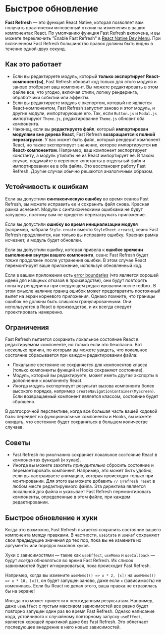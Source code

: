 # Быстрое обновление

**Fast Refresh** — это функция React Native, которая позволяет вам получать практически мгновенный отклик на изменения в ваших компонентах React. По умолчанию функция Fast Refresh включена, и вы можете переключить "Enable Fast Refresh" в [React Native Dev Menu](debugging.md#accessing-the-in-app-developer-menu). При включенном Fast Refresh большинство правок должны быть видны в течение одной-двух секунд.

## Как это работает

-   Если вы редактируете модуль, который **только экспортирует React-компонент(ы)**, Fast Refresh обновит код только для этого модуля и заново отобразит ваш компонент. Вы можете редактировать в этом файле все, что угодно, включая стили, логику рендеринга, обработчики событий или эффекты.
-   Если вы редактируете модуль с экспортом, который не является React-компонентом, Fast Refresh запустит заново и этот модуль, и другие модули, импортирующие его. Так, если `Button.js` и `Modal.js` импортируют `Theme.js`, редактирование `Theme.js` обновит оба компонента.
-   Наконец, если вы **редактируете файл**, который **импортирован модулями вне дерева React**, Fast Refresh **возвращается к полной перезагрузке**. У вас может быть файл, который рендерит компонент React, но также экспортирует значение, которое импортируется **не React-компонентом**. Например, ваш компонент экспортирует константу, а модуль утилиты не из React импортирует ее. В таком случае, подумайте о переносе константы в отдельный файл и импортировании ее в оба файла. Это восстановит работу Fast Refresh. Другие случаи обычно решаются аналогичным образом.

## Устойчивость к ошибкам

Если вы допустили **синтаксическую ошибку** во время сеанса Fast Refresh, вы можете исправить ее и сохранить файл снова. Красная рамка исчезнет. Модули с синтаксическими ошибками не будут запущены, поэтому вам не придется перезагружать приложение.

Если вы допустили **ошибку во время инициализации модуля** (например, набрали `Style.create` вместо `StyleSheet.create`), сеанс Fast Refresh продолжится, как только вы исправите ошибку. Красная рамка исчезнет, и модуль будет обновлен.

Если вы допустили ошибку, которая привела к **ошибке времени выполнения внутри вашего компонента**, сеанс Fast Refresh будет _также_ продолжен после устранения ошибки. В этом случае React перемонтирует ваше приложение, используя обновленный код.

Если в вашем приложении есть [error boundaries](https://reactdev.ru/reference/Component/#_39) (что является хорошей идеей для изящных отказов в производстве), они будут повторять попытку рендеринга при следующем редактировании после redbox. В этом смысле наличие границ ошибок может предотвратить постоянный вылет на экран корневого приложения. Однако помните, что границы ошибок не должны быть слишком гранулированными. Они используются в React в производстве, и их всегда следует проектировать намеренно.

## Ограничения

Fast Refresh пытается сохранить локальное состояние React в редактируемом компоненте, но только если это безопасно. Вот несколько причин, по которым вы можете увидеть, что локальное состояние сбрасывается при каждом редактировании файла:

-   Локальное состояние не сохраняется для компонентов класса (только компоненты функций и Hooks сохраняют состояние).
-   Модуль, который вы редактируете, может иметь _другие_ экспорты в дополнение к компоненту React.
-   Иногда модуль экспортирует результат вызова компонента более высокого порядка, например `createNavigationContainer(MyScreen)`. Если возвращаемый компонент является классом, состояние будет сброшено.

В долгосрочной перспективе, когда все большая часть вашей кодовой базы перейдет на функциональные компоненты и Hooks, вы можете ожидать, что состояние будет сохраняться в большем количестве случаев.

## Советы

-   Fast Refresh по умолчанию сохраняет локальное состояние React в компонентах функций (и хуках).
-   Иногда вы можете захотеть _принудительно_ сбросить состояние и перемонтировать компонент. Например, это может быть удобно, если вы настраиваете анимацию, которая происходит только при монтировании. Для этого вы можете добавить `// @refresh reset` в любом месте редактируемого файла. Эта директива является локальной для файла и указывает Fast Refresh перемонтировать компоненты, определенные в этом файле, при каждом редактировании.

## Быстрое обновление и хуки

Когда это возможно, Fast Refresh пытается сохранить состояние вашего компонента между правками. В частности, `useState` и `useRef` сохраняют свои предыдущие значения до тех пор, пока вы не измените их аргументы или порядок вызовов хуков.

Хуки с зависимостями — такие как `useEffect`, `useMemo` и `useCallback` — будут _всегда_ обновляться во время Fast Refresh. Их список зависимостей будет игнорироваться, пока происходит Fast Refresh.

Например, когда вы измените `useMemo(() => x * 2, [x])` на `useMemo(() => x * 10, [x])`, он будет запущен заново, даже если `x` (зависимость) не изменилась. Если бы React не делал этого, ваша правка не отразилась бы на экране!

Иногда это может привести к неожиданным результатам. Например, даже `useEffect` с пустым массивом зависимостей все равно будет повторно запущен один раз во время Fast Refresh. Однако написание кода, устойчивого к случайному повторному запуску `useEffect`, является хорошей практикой даже без Fast Refresh. Это облегчает последующее внедрение в него новых зависимостей.
